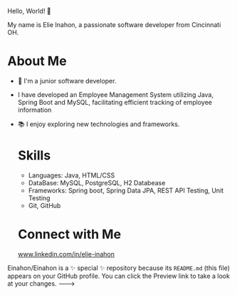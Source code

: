 Hello, World! 👋

My name is Elie Inahon, a passionate software developer from Cincinnati OH.

# About Me
- 🌱 I'm a junior software developer.
- I have developed an Employee Management System utilizing Java, Spring Boot and MySQL, facilitating efficient tracking of employee information
- 📚 I enjoy exploring new technologies and frameworks.

  # Skills
   * Languages: Java, HTML/CSS
   * DataBase: MySQL, PostgreSQL, H2 Databease
   * Frameworks: Spring boot, Spring Data JPA, REST API Testing, Unit Testing
   * Git, GitHub

  # Connect with Me
  www.linkedin.com/in/elie-inahon

  
Einahon/Einahon is a ✨ special ✨ repository because its `README.md` (this file) appears on your GitHub profile.
You can click the Preview link to take a look at your changes.
--->
